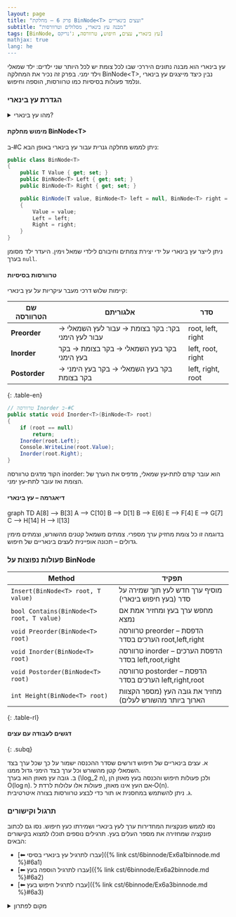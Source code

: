 ```yaml
---
layout: page 
title: "פרק 6 – מחלקת BinNode<T> ועצים בינאריים"
subtitle: "מבנה עץ בינארי, מסלולים וטרוורסות"
tags: [BinNode, עץ בינארי, עצים, חיפוש, טרוורסה, ג'נריקס]
mathjax: true
lang: he
---
```


<div class="box-note">
עץ בינארי הוא מבנה נתונים היררכי שבו לכל צומת יש לכל היותר שני ילדים: ילד שמאלי וילד ימני. בפרק זה נכיר את המחלקה BinNode&lt;T&gt;, נבין כיצד מייצגים עץ בינארי ונלמד פעולות בסיסיות כמו טרוורסות, הוספה וחיפוש.
</div>

<!-- Source: Boston University – Binary Tree notes -->

### הגדרת עץ בינארי

<details markdown="1">
<summary>מהו עץ בינארי?</summary>

עץ בינארי הוא מבנה נתונים שבו כל צומת מחזיק ערך ושני מצביעים: **Left** ו‑**Right**. אם לצומת אין ילד שמאלי או ימני אז המצביע המתאים הוא `null`. בראש העץ נמצא צומת השורש (root), וכל צומת יכול להוות שורש של תת‑עץ.

</details>

#### מימוש מחלקת BinNode&lt;T&gt;

ב‑#C ניתן לממש מחלקה גנרית עבור עץ בינארי באופן הבא:

```csharp
public class BinNode<T>
{
    public T Value { get; set; }
    public BinNode<T> Left { get; set; }
    public BinNode<T> Right { get; set; }

    public BinNode(T value, BinNode<T> left = null, BinNode<T> right = null)
    {
        Value = value;
        Left = left;
        Right = right;
    }
}
```

ניתן לייצר עץ בינארי על ידי יצירת צמתים וחיבורם לילדי שמאל וימין. היעדר ילד מסומן בערך `null`.

#### טרוורסות בסיסיות

קיימות שלוש דרכי מעבר עיקריות על עץ בינארי:

| שם הטרוורסה | אלגוריתם | סדר |
| --- | --- | --- |
| **Preorder** | בקר: בקר בצומת → עבור לעץ השמאלי → עבור לעץ הימני | root, left, right |
| **Inorder** | בקר בעץ השמאלי → בקר בצומת → בקר בעץ הימני | left, root, right |
| **Postorder** | בקר בעץ השמאלי → בקר בעץ הימני → בקר בצומת | left, right, root |
{: .table-en}

```csharp
// טרוורסה Inorder ב‑#C
public static void Inorder<T>(BinNode<T> root)
{
    if (root == null)
        return;
    Inorder(root.Left);
    Console.WriteLine(root.Value);
    Inorder(root.Right);
}
```

הקוד מדגים טרוורסה inorder: הוא עובר קודם לתת‑עץ שמאלי, מדפיס את הערך של הצומת ואז עובר לתת‑עץ ימני.

#### דיאגרמה – עץ בינארי

<div class="mermaid">
graph TD
    A[8] --> B[3]
    A --> C[10]
    B --> D[1]
    B --> E[6]
    E --> F[4]
    E --> G[7]
    C --> H[14]
    H --> I[13]
</div>

בדוגמה זו כל צומת מחזיק ערך מספרי. צמתים משמאל קטנים מהשורש, וצמתים מימין גדולים – תכונה אופיינית לעצים בינאריים של חיפוש.

### פעולות נפוצות על BinNode

| Method | תפקיד |
| --- | --- |
| `Insert(BinNode<T> root, T value)` | מוסיף ערך חדש לעץ תוך שמירה על סדר (בעץ חיפוש בינארי) |
| `bool Contains(BinNode<T> root, T value)` | מחפש ערך בעץ ומחזיר אמת אם נמצא |
| `void Preorder(BinNode<T> root)` | טרוורסה preorder – הדפסת הערכים בסדר root,left,right |
| `void Inorder(BinNode<T> root)` | טרוורסה inorder – הדפסת הערכים בסדר left,root,right |
| `void Postorder(BinNode<T> root)` | טרוורסה postorder – הדפסת הערכים בסדר left,right,root |
| `int Height(BinNode<T> root)` | מחזיר את גובה העץ (מספר הקצוות הארוך ביותר מהשורש לעלים) |
{: .table-rl}

#### דגשים לעבודה עם עצים
{: .subq}

א. עצים בינאריים של חיפוש דורשים שסדר ההכנסה ישמור על כך שכל ערך בצד השמאלי קטן מהשורש וכל ערך בצד הימני גדול ממנו.  
ב. גובה עץ מאוזן הוא בערך \(\log_2 n\), ולכן פעולות חיפוש והכנסה בעץ מאוזן הן O(log n). אם העץ אינו מאוזן, פעולות אלו עלולות לרדת ל‑O(n).  
ג. ניתן להשתמש במחסנית או תור כדי לבצע טרוורסות בצורה איטרטיבית.  

### תרגול וקישורים

נסו לממש פונקציות המחדירות ערך לעץ בינארי ושמירתו כעץ חיפוש. נסו גם לכתוב פונקציה שמחזירה את מספר העלים בעץ. תרגילים נוספים תוכלו למצוא בקישורים הבאים:

* [⬅ עברו לתרגיל עץ בינארי בסיסי]({% link cst/6binnode/Ex6a1binnode.md %}#6a1)
* [⬅ עברו לתרגיל הוספה בעץ]({% link cst/6binnode/Ex6a2binnode.md %}#6a2)
* [⬅ עברו לתרגיל חיפוש בעץ]({% link cst/6binnode/Ex6a3binnode.md %}#6a3)

<details markdown="1">
<summary>מקום לפתרון</summary>

כתבו פונקציה שמחזירה את סכום הערכים בכל הצמתים בעץ בינארי. השתמשו ברקורסיה לביקור בכל צומת.

</details>
